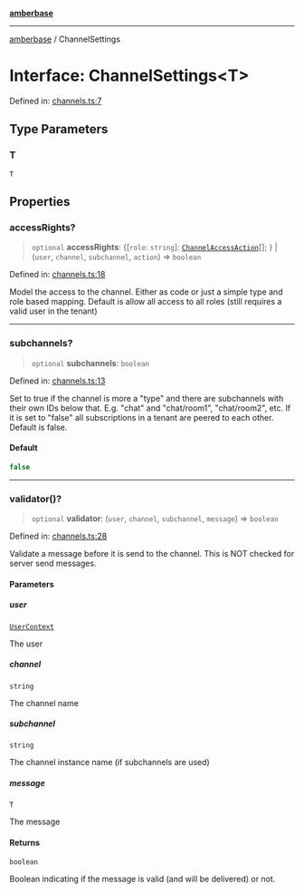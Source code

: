 [**amberbase**](../README.md)

***

[amberbase](../globals.md) / ChannelSettings

# Interface: ChannelSettings\<T\>

Defined in: [channels.ts:7](https://github.com/amberbase/amberbase/blob/81aedbf4fe970dbf0032c9ddb84e467b0235ae2d/src/backend/src/amber/channels.ts#L7)

## Type Parameters

### T

`T`

## Properties

### accessRights?

> `optional` **accessRights**: \{[`role`: `string`]: [`ChannelAccessAction`](../type-aliases/ChannelAccessAction.md)[]; \} \| (`user`, `channel`, `subchannel`, `action`) => `boolean`

Defined in: [channels.ts:18](https://github.com/amberbase/amberbase/blob/81aedbf4fe970dbf0032c9ddb84e467b0235ae2d/src/backend/src/amber/channels.ts#L18)

Model the access to the channel. Either as code or just a simple type and role based mapping. Default is allow all access to all roles (still requires a valid user in the tenant)

***

### subchannels?

> `optional` **subchannels**: `boolean`

Defined in: [channels.ts:13](https://github.com/amberbase/amberbase/blob/81aedbf4fe970dbf0032c9ddb84e467b0235ae2d/src/backend/src/amber/channels.ts#L13)

Set to true if the channel is more a "type" and there are subchannels with their own IDs below that. E.g. "chat" and "chat/room1", "chat/room2", etc.
If it is set to "false" all subscriptions in a tenant are peered to each other. Default is false.

#### Default

```ts
false
```

***

### validator()?

> `optional` **validator**: (`user`, `channel`, `subchannel`, `message`) => `boolean`

Defined in: [channels.ts:28](https://github.com/amberbase/amberbase/blob/81aedbf4fe970dbf0032c9ddb84e467b0235ae2d/src/backend/src/amber/channels.ts#L28)

Validate a message before it is send to the channel. This is NOT checked for server send messages.

#### Parameters

##### user

[`UserContext`](UserContext.md)

The user

##### channel

`string`

The channel name

##### subchannel

`string`

The channel instance name (if subchannels are used)

##### message

`T`

The message

#### Returns

`boolean`

Boolean indicating if the message is valid (and will be delivered) or not.
